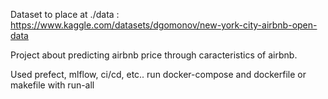 Dataset to place at ./data : https://www.kaggle.com/datasets/dgomonov/new-york-city-airbnb-open-data

Project about predicting airbnb price through caracteristics of airbnb.

Used prefect, mlflow, ci/cd, etc.. run docker-compose and dockerfile or makefile with run-all